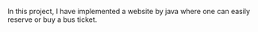 In this project, I have implemented a website by java where one can easily reserve or buy a bus ticket.
